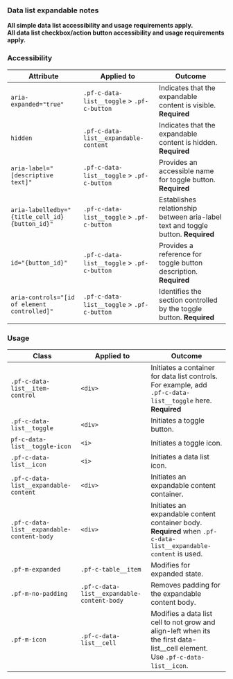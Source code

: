### Data list expandable notes

**All simple data list accessibility and usage requirements apply.**
<br>
**All data list checkbox/action button accessibility and usage requirements apply.**

### Accessibility
| Attribute | Applied to | Outcome |
| -- | -- | -- |
| `aria-expanded="true"` | `.pf-c-data-list__toggle` > `.pf-c-button` | Indicates that the expandable content is visible. **Required**|
| `hidden` | `.pf-c-data-list__expandable-content` | Indicates that the expandable content is hidden. **Required**|
| `aria-label="[descriptive text]"` | `.pf-c-data-list__toggle` > `.pf-c-button` | Provides an accessible name for toggle button. **Required**|
| `aria-labelledby="{title_cell_id} {button_id}"` | `.pf-c-data-list__toggle` > `.pf-c-button` | Establishes relationship between aria-label text and toggle button. **Required**
| `id="{button_id}"` | `.pf-c-data-list__toggle` > `.pf-c-button` | Provides a reference for toggle button description. **Required** |
| `aria-controls="[id of element controlled]"` | `.pf-c-data-list__toggle` > `.pf-c-button`    | Identifies the section controlled by the toggle button. **Required** |

### Usage

| Class | Applied to | Outcome |
| -- | -- | -- |
| `.pf-c-data-list__item-control` | `<div>` | Initiates a container for data list controls. For example, add `.pf-c-data-list__toggle` here. **Required** |
| `.pf-c-data-list__toggle` | `<div>` | Initiates a toggle button. |
| `pf-c-data-list__toggle-icon` | `<i>` | Initiates a toggle icon. |
| `.pf-c-data-list__icon`  | `<i>` | Initiates a data list icon. |
| `.pf-c-data-list__expandable-content` | `<div>` | Initiates an expandable content container. |
| `.pf-c-data-list__expandable-content-body` | `<div>` | Initiates an expandable content container body. **Required** when `.pf-c-data-list__expandable-content` is used. |
| `.pf-m-expanded` | `.pf-c-table__item` | Modifies for expanded state. |
| `.pf-m-no-padding` | `.pf-c-data-list__expandable-content-body` | Removes padding for the expandable content body. |
| `.pf-m-icon` | `.pf-c-data-list__cell` | Modifies a data list cell to not grow and align-left when its the first data-list__cell element. Use `.pf-c-data-list__icon`. |
